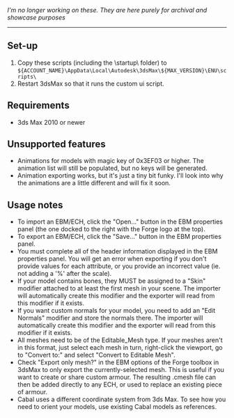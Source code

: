 *I'm no longer working on these.  They are here purely for archival and showcase purposes*

---

## Set-up
1. Copy these scripts (including the \startup\ folder) to `${ACCOUNT_NAME}\AppData\Local\Autodesk\3dsMax\${MAX_VERSION}\ENU\scripts\`
2. Restart 3dsMax so that it runs the custom ui script.

## Requirements
* 3ds Max 2010 or newer

## Unsupported features
* Animations for models with magic key of 0x3EF03 or higher.  The animation list will still be populated, but no keys will be generated.
* Animation exporting works, but it's just a tiny bit funky.  I'll look into why the animations are a little different and will fix it soon.

## Usage notes
* To import an EBM/ECH, click the "Open..." button in the EBM properties panel (the one docked to the right with the Forge logo at the top).
* To export an EBM/ECH, click the "Save..." button in the EBM properties panel.
* You must complete all of the header information displayed in the EBM properties panel.  You will get an error when exporting if you don't provide values for each attribute, or you provide an incorrect value (ie. not adding a '%' after the scale).
* If your model contains bones, they MUST be assigned to a "Skin" modifier attached to at least the first mesh in your scene.  The importer will automatically create this modifier and the exporter will read from this modifier if it exists.
* If you want custom normals for your model, you need to add an "Edit Normals" modifier and store the normals there.  The importer will automatically create this modifier and the exporter will read from this modifier if it exists.
* All meshes need to be of the Editable_Mesh type.  If your meshes aren't in this format, just select each mesh in turn, right-click the viewport, go to "Convert to:" and select "Convert to Editable Mesh".
* Check "Export only mesh?" in the EBM options of the Forge toolbox in 3dsMax to only export the currently-selected mesh.  This is useful if you want to create or share custom armour.  The resulting .cmesh file can then be added directly to any ECH, or used to replace an existing piece of armour.
* Cabal uses a different coordinate system from 3ds Max.  To see how you need to orient your models, use existing Cabal models as references.